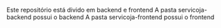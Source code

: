 Este repositório está divido em backend e frontend
A pasta servicoja-backend possui o backend
A pasta servicoja-frontend possui o frontend
